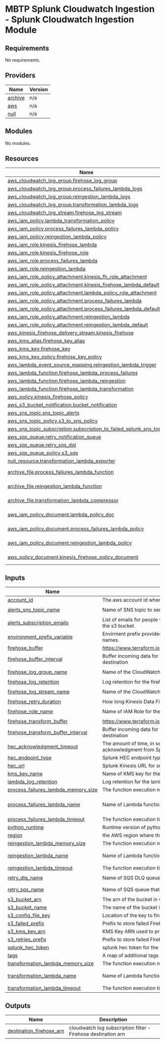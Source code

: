 # MBTP Splunk Cloudwatch Ingestion - Splunk Cloudwatch Ingestion Module

<!-- BEGIN_TF_DOCS -->
## Requirements

No requirements.

## Providers

| Name | Version |
|------|---------|
| <a name="provider_archive"></a> [archive](#provider\_archive) | n/a |
| <a name="provider_aws"></a> [aws](#provider\_aws) | n/a |
| <a name="provider_null"></a> [null](#provider\_null) | n/a |

## Modules

No modules.

## Resources

| Name | Type |
|------|------|
| [aws_cloudwatch_log_group.firehose_log_group](https://registry.terraform.io/providers/hashicorp/aws/latest/docs/resources/cloudwatch_log_group) | resource |
| [aws_cloudwatch_log_group.process_failures_lambda_logs](https://registry.terraform.io/providers/hashicorp/aws/latest/docs/resources/cloudwatch_log_group) | resource |
| [aws_cloudwatch_log_group.reingestion_lambda_logs](https://registry.terraform.io/providers/hashicorp/aws/latest/docs/resources/cloudwatch_log_group) | resource |
| [aws_cloudwatch_log_group.transformation_lambda_logs](https://registry.terraform.io/providers/hashicorp/aws/latest/docs/resources/cloudwatch_log_group) | resource |
| [aws_cloudwatch_log_stream.firehose_log_stream](https://registry.terraform.io/providers/hashicorp/aws/latest/docs/resources/cloudwatch_log_stream) | resource |
| [aws_iam_policy.lambda_transformation_policy](https://registry.terraform.io/providers/hashicorp/aws/latest/docs/resources/iam_policy) | resource |
| [aws_iam_policy.process_failures_lambda_policy](https://registry.terraform.io/providers/hashicorp/aws/latest/docs/resources/iam_policy) | resource |
| [aws_iam_policy.reingestion_lambda_policy](https://registry.terraform.io/providers/hashicorp/aws/latest/docs/resources/iam_policy) | resource |
| [aws_iam_role.kinesis_firehose_lambda](https://registry.terraform.io/providers/hashicorp/aws/latest/docs/resources/iam_role) | resource |
| [aws_iam_role.kinesis_firehose_role](https://registry.terraform.io/providers/hashicorp/aws/latest/docs/resources/iam_role) | resource |
| [aws_iam_role.process_failures_lambda](https://registry.terraform.io/providers/hashicorp/aws/latest/docs/resources/iam_role) | resource |
| [aws_iam_role.reingestion_lambda](https://registry.terraform.io/providers/hashicorp/aws/latest/docs/resources/iam_role) | resource |
| [aws_iam_role_policy_attachment.kinesis_fh_role_attachment](https://registry.terraform.io/providers/hashicorp/aws/latest/docs/resources/iam_role_policy_attachment) | resource |
| [aws_iam_role_policy_attachment.kinesis_firehose_lambda_default](https://registry.terraform.io/providers/hashicorp/aws/latest/docs/resources/iam_role_policy_attachment) | resource |
| [aws_iam_role_policy_attachment.lambda_policy_role_attachment](https://registry.terraform.io/providers/hashicorp/aws/latest/docs/resources/iam_role_policy_attachment) | resource |
| [aws_iam_role_policy_attachment.process_failures_lambda](https://registry.terraform.io/providers/hashicorp/aws/latest/docs/resources/iam_role_policy_attachment) | resource |
| [aws_iam_role_policy_attachment.process_failures_lambda_default](https://registry.terraform.io/providers/hashicorp/aws/latest/docs/resources/iam_role_policy_attachment) | resource |
| [aws_iam_role_policy_attachment.reingestion_lambda](https://registry.terraform.io/providers/hashicorp/aws/latest/docs/resources/iam_role_policy_attachment) | resource |
| [aws_iam_role_policy_attachment.reingestion_lambda_default](https://registry.terraform.io/providers/hashicorp/aws/latest/docs/resources/iam_role_policy_attachment) | resource |
| [aws_kinesis_firehose_delivery_stream.kinesis_firehose](https://registry.terraform.io/providers/hashicorp/aws/latest/docs/resources/kinesis_firehose_delivery_stream) | resource |
| [aws_kms_alias.firehose_key_alias](https://registry.terraform.io/providers/hashicorp/aws/latest/docs/resources/kms_alias) | resource |
| [aws_kms_key.firehose_key](https://registry.terraform.io/providers/hashicorp/aws/latest/docs/resources/kms_key) | resource |
| [aws_kms_key_policy.firehose_key_policy](https://registry.terraform.io/providers/hashicorp/aws/latest/docs/resources/kms_key_policy) | resource |
| [aws_lambda_event_source_mapping.reingestion_lambda_trigger](https://registry.terraform.io/providers/hashicorp/aws/latest/docs/resources/lambda_event_source_mapping) | resource |
| [aws_lambda_function.firehose_lambda_process_failures](https://registry.terraform.io/providers/hashicorp/aws/latest/docs/resources/lambda_function) | resource |
| [aws_lambda_function.firehose_lambda_reingestion](https://registry.terraform.io/providers/hashicorp/aws/latest/docs/resources/lambda_function) | resource |
| [aws_lambda_function.firehose_lambda_transformation](https://registry.terraform.io/providers/hashicorp/aws/latest/docs/resources/lambda_function) | resource |
| [aws_policy.kinesis_firehose_policy](https://registry.terraform.io/providers/hashicorp/aws/latest/docs/resources/policy) | resource |
| [aws_s3_bucket_notification.bucket_notification](https://registry.terraform.io/providers/hashicorp/aws/latest/docs/resources/s3_bucket_notification) | resource |
| [aws_sns_topic.sns_topic_alerts](https://registry.terraform.io/providers/hashicorp/aws/latest/docs/resources/sns_topic) | resource |
| [aws_sns_topic_policy.s3_to_sns_policy](https://registry.terraform.io/providers/hashicorp/aws/latest/docs/resources/sns_topic_policy) | resource |
| [aws_sns_topic_subscription.subscription_to_failed_splunk_sns_topic](https://registry.terraform.io/providers/hashicorp/aws/latest/docs/resources/sns_topic_subscription) | resource |
| [aws_sqs_queue.retry_notification_queue](https://registry.terraform.io/providers/hashicorp/aws/latest/docs/resources/sqs_queue) | resource |
| [aws_sqs_queue.retry_sqs_dql](https://registry.terraform.io/providers/hashicorp/aws/latest/docs/resources/sqs_queue) | resource |
| [aws_sqs_queue_policy.s3_sqs](https://registry.terraform.io/providers/hashicorp/aws/latest/docs/resources/sqs_queue_policy) | resource |
| [null_resource.transformation_lambda_exporter](https://registry.terraform.io/providers/hashicorp/null/latest/docs/resources/resource) | resource |
| [archive_file.process_failures_lambda_function](https://registry.terraform.io/providers/hashicorp/archive/latest/docs/data-sources/file) | data source |
| [archive_file.reingestion_lambda_function](https://registry.terraform.io/providers/hashicorp/archive/latest/docs/data-sources/file) | data source |
| [archive_file.transformation_lambda_compressor](https://registry.terraform.io/providers/hashicorp/archive/latest/docs/data-sources/file) | data source |
| [aws_iam_policy_document.lambda_policy_doc](https://registry.terraform.io/providers/hashicorp/aws/latest/docs/data-sources/iam_policy_document) | data source |
| [aws_iam_policy_document.process_failures_lambda_policy](https://registry.terraform.io/providers/hashicorp/aws/latest/docs/data-sources/iam_policy_document) | data source |
| [aws_iam_policy_document.reingestion_lambda_policy](https://registry.terraform.io/providers/hashicorp/aws/latest/docs/data-sources/iam_policy_document) | data source |
| [aws_policy_document.kinesis_firehose_policy_document](https://registry.terraform.io/providers/hashicorp/aws/latest/docs/data-sources/policy_document) | data source |

## Inputs

| Name | Description | Type | Default | Required |
|------|-------------|------|---------|:--------:|
| <a name="input_account_id"></a> [account\_id](#input\_account\_id) | The aws account id where the firehose is hosted. | `any` | n/a | yes |
| <a name="input_alerts_sns_topic_name"></a> [alerts\_sns\_topic\_name](#input\_alerts\_sns\_topic\_name) | Name of SNS topic to send alerts to | `string` | `"cw2splunk-alerts-sns"` | no |
| <a name="input_alerts_subscription_emails"></a> [alerts\_subscription\_emails](#input\_alerts\_subscription\_emails) | List of emails for people who need to be aware when a log event is moved ot the /failed prefix of the s3 bucket. | `list(string)` | `[]` | no |
| <a name="input_environment_prefix_variable"></a> [environment\_prefix\_variable](#input\_environment\_prefix\_variable) | Envirment prefix provided by the importing module in order to ensure resources have unique names. | `any` | n/a | yes |
| <a name="input_firehose_buffer"></a> [firehose\_buffer](#input\_firehose\_buffer) | https://www.terraform.io/docs/providers/aws/r/kinesis_firehose_delivery_stream.html#buffer_size | `number` | `1` | no |
| <a name="input_firehose_buffer_interval"></a> [firehose\_buffer\_interval](#input\_firehose\_buffer\_interval) | Buffer incoming data for the specified period of time, in seconds, before delivering it to the destination | `number` | `60` | no |
| <a name="input_firehose_log_group_name"></a> [firehose\_log\_group\_name](#input\_firehose\_log\_group\_name) | Name of the CloudWatch log group for Kinesis Firehose | `string` | `"cw2splunk-log-group"` | no |
| <a name="input_firehose_log_retention"></a> [firehose\_log\_retention](#input\_firehose\_log\_retention) | Log retention for the firehose cloudwatch logs | `number` | `30` | no |
| <a name="input_firehose_log_stream_name"></a> [firehose\_log\_stream\_name](#input\_firehose\_log\_stream\_name) | Name of the CloudWatch log stream for Kinesis Firehose CloudWatch log group | `string` | `"cw2splunk-logs"` | no |
| <a name="input_firehose_retry_duration"></a> [firehose\_retry\_duration](#input\_firehose\_retry\_duration) | How long Kinesis Data Firehose retries sending data to Splunk | `string` | `"60"` | no |
| <a name="input_firehose_role_name"></a> [firehose\_role\_name](#input\_firehose\_role\_name) | Name of IAM Role for the Kinesis Firehose | `string` | `"cw2splunk-fh-role"` | no |
| <a name="input_firehose_transform_buffer"></a> [firehose\_transform\_buffer](#input\_firehose\_transform\_buffer) | https://www.terraform.io/docs/providers/aws/r/kinesis_firehose_delivery_stream.html#buffer_size | `number` | `0.25` | no |
| <a name="input_firehose_transform_buffer_interval"></a> [firehose\_transform\_buffer\_interval](#input\_firehose\_transform\_buffer\_interval) | Buffer incoming data for the specified period of time, in seconds, before delivering it to the destination | `number` | `60` | no |
| <a name="input_hec_acknowledgment_timeout"></a> [hec\_acknowledgment\_timeout](#input\_hec\_acknowledgment\_timeout) | The amount of time, in seconds between 180 and 600, that Kinesis Firehose waits to receive an acknowledgment from Splunk after it sends it data. | `number` | `300` | no |
| <a name="input_hec_endpoint_type"></a> [hec\_endpoint\_type](#input\_hec\_endpoint\_type) | Splunk HEC endpoint type; `Raw` or `Event` | `string` | `"Event"` | no |
| <a name="input_hec_url"></a> [hec\_url](#input\_hec\_url) | Splunk Kinesis URL for submitting CloudWatch logs to splunk | `any` | n/a | yes |
| <a name="input_kms_key_name"></a> [kms\_key\_name](#input\_kms\_key\_name) | Name of KMS key for the Kinesis Firehose | `string` | `"cw2splunk-key"` | no |
| <a name="input_lambda_log_retention"></a> [lambda\_log\_retention](#input\_lambda\_log\_retention) | Log retention for the lambda cloudwatch logs | `number` | `30` | no |
| <a name="input_process_failures_lambda_memory_size"></a> [process\_failures\_lambda\_memory\_size](#input\_process\_failures\_lambda\_memory\_size) | The function execution memory limit at which Lambda should terminate the function. | `number` | `512` | no |
| <a name="input_process_failures_lambda_name"></a> [process\_failures\_lambda\_name](#input\_process\_failures\_lambda\_name) | Name of Lambda function to process any failures | `string` | `"cw2splunk-process-failures-lambda"` | no |
| <a name="input_process_failures_lambda_timeout"></a> [process\_failures\_lambda\_timeout](#input\_process\_failures\_lambda\_timeout) | The function execution time at which Lambda should terminate the function. | `number` | `900` | no |
| <a name="input_python_runtime"></a> [python\_runtime](#input\_python\_runtime) | Runtime version of python for Lambda functions | `string` | `"python3.12"` | no |
| <a name="input_region"></a> [region](#input\_region) | the AWS region where the firehose is running | `any` | n/a | yes |
| <a name="input_reingestion_lambda_memory_size"></a> [reingestion\_lambda\_memory\_size](#input\_reingestion\_lambda\_memory\_size) | The function execution memory limit at which Lambda should terminate the function. | `number` | `1536` | no |
| <a name="input_reingestion_lambda_name"></a> [reingestion\_lambda\_name](#input\_reingestion\_lambda\_name) | Name of Lambda function to try reingesting logs back into firehose | `string` | `"cw2splunk-reingestion-lambda"` | no |
| <a name="input_reingestion_lambda_timeout"></a> [reingestion\_lambda\_timeout](#input\_reingestion\_lambda\_timeout) | The function execution time at which Lambda should terminate the function. | `number` | `900` | no |
| <a name="input_retry_dlq_name"></a> [retry\_dlq\_name](#input\_retry\_dlq\_name) | Name of SQS DLQ queue that events get sent to if the reingestion lambda breaks | `string` | `"cw2splunk-retry-dlq"` | no |
| <a name="input_retry_sqs_name"></a> [retry\_sqs\_name](#input\_retry\_sqs\_name) | Name of SQS queue that reingestion events get sent to | `string` | `"cw2splunk-retry-sqs"` | no |
| <a name="input_s3_bucket_arn"></a> [s3\_bucket\_arn](#input\_s3\_bucket\_arn) | The arn of the bucket in which logs are stored when they fail being sent to splunk. | `any` | n/a | yes |
| <a name="input_s3_bucket_name"></a> [s3\_bucket\_name](#input\_s3\_bucket\_name) | The name of the bucket in which logs are stored when they fail being sent to splunk. | `any` | n/a | yes |
| <a name="input_s3_config_file_key"></a> [s3\_config\_file\_key](#input\_s3\_config\_file\_key) | Location of the key to find the config file in S3. | `any` | n/a | yes |
| <a name="input_s3_failed_prefix"></a> [s3\_failed\_prefix](#input\_s3\_failed\_prefix) | Prefix to store failed Firehose logs that failed to be reingested. | `string` | `"failed/"` | no |
| <a name="input_s3_kms_key_arn"></a> [s3\_kms\_key\_arn](#input\_s3\_kms\_key\_arn) | KMS Key ARN used to protect the S3 bucket. | `any` | n/a | yes |
| <a name="input_s3_retries_prefix"></a> [s3\_retries\_prefix](#input\_s3\_retries\_prefix) | Prefix to store failed Firehose logs that need reingesting. | `string` | `"retries/"` | no |
| <a name="input_splunk_hec_token"></a> [splunk\_hec\_token](#input\_splunk\_hec\_token) | splunk hec token for the index which logs should be forwarded to. | `any` | n/a | yes |
| <a name="input_tags"></a> [tags](#input\_tags) | A map of additional tags to associate with the resource | `map(string)` | `{}` | no |
| <a name="input_transformation_lambda_memory_size"></a> [transformation\_lambda\_memory\_size](#input\_transformation\_lambda\_memory\_size) | The function execution memory limit at which Lambda should terminate the function. | `number` | `1536` | no |
| <a name="input_transformation_lambda_name"></a> [transformation\_lambda\_name](#input\_transformation\_lambda\_name) | Name of Lambda function responsible for parsing messages heading to splunk | `string` | `"cw2splunk-transformation-lambda"` | no |
| <a name="input_transformation_lambda_timeout"></a> [transformation\_lambda\_timeout](#input\_transformation\_lambda\_timeout) | The function execution time at which Lambda should terminate the function. | `number` | `900` | no |

## Outputs

| Name | Description |
|------|-------------|
| <a name="output_destination_firehose_arn"></a> [destination\_firehose\_arn](#output\_destination\_firehose\_arn) | cloudwatch log subscription filter - Firehose destination arn |
<!-- END_TF_DOCS -->
